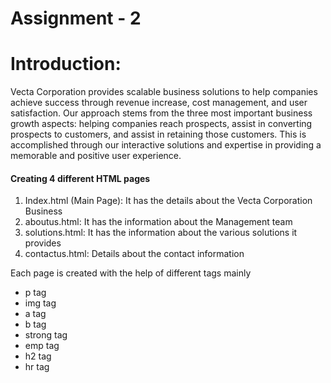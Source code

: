 # Assignment - 2

# Introduction:

Vecta Corporation provides scalable business solutions to help companies achieve success through revenue increase, cost management, and user satisfaction. Our approach stems from the three most important business growth aspects: helping companies reach prospects, assist in converting prospects to customers, and assist in retaining those customers. This is accomplished through our interactive solutions and expertise in providing a memorable and positive user experience.


#### Creating 4 different HTML pages
1. Index.html (Main Page): It has the details about the Vecta Corporation Business
2. aboutus.html: It has the information about the Management team
3. solutions.html: It has the information about the various solutions it provides
4. contactus.html: Details about the contact information


Each page is created with the help of different tags mainly
* p tag
* img tag
* a tag
* b tag
* strong tag
* emp tag
* h2 tag
* hr tag
